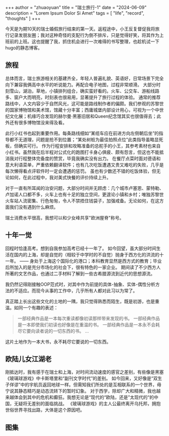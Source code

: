 +++
author = "zhuaoyuan"
title = "瑞士旅行-1"
date = "2024-06-09"
description = "Lorem Ipsum Dolor Si Amet"
tags = [
    "life",
    "record",
    "thoughts"
]
+++

今天是为期10天的瑞士婚假旅行结束的第一天。返程途中，小王反复督促我将旅行记录发朋友圈；我对这种奇怪的支配行为倒不排斥，只是觉得好笑，将其作为上班前的上班。这也提醒了我，抓住机会进行一次难得的书写整理，也趁机试一下hugo的静态博客。

<!--more-->

## 旅程

总体而言，瑞士旅游相关的基建齐全，年轻人普遍礼貌、英语好，日常场景下完全向下兼容我俩高中水平的听说能力。再配合电子地图，过程非常顺滑。
大部分时刻雪山，湖泊，草地，小镇排列组合，确实蛮好看的。火车、公交车、游船线路多、窗户大而明亮，时刻表也很易用，显著提升了旅行过程的体验。
通常的推荐路线中，人文内容少于自然风光，这可能是路线制作者的偏颇。我们参观的苏黎世的国家博物馆和美术馆，馆藏十分丰富；西庸城堡内部设计用心，可视为一个中世纪文化展；机缘巧合发现的赫尔曼·黑塞旧居和Queen纪念馆其实也很值得去；此外还有很多博物馆没来得及看。

此行小红书也起到重要作用。每条路线细如“某缆车应在前进方向左侧朝后坐”的指导都不无道理，问题是抢不到位置；“某处树桩为最佳拍照点位”此类指导虽略显死板，但确实可行。
作为行程安排和攻略准备的总舵手的小王，其参考素材也来自小红书。虽然我在后半程对公式化的跑图打卡身心俱疲、颇有怨言，但这也不能抵消我对行程整体完备度的赞赏，毕竟我确实没有出力。
在餐厅点菜时面对德语和意大利语菜单，严重依赖翻译软件；也有几次吃饭遭遇又贵又难吃的失败，几乎是每次懒得看点评软件时一定会遭遇的惩罚。
虽也有少数还不错的吃饭体验，但无论如何，在此过程中，我对美式快餐的评价持续上升。

对于一直有所耳闻的治安问题，大部分时间并无顾虑：几个城市卢塞恩、蒙特勒、卢加诺人口都不多，火车上也有十足的独立空间，更遑论小镇和乡村；唯独苏黎世火车站人流密集、行色匆匆，令人不禁捂住钱袋子，加强戒备。无论如何，在这方面我们没有遇到什么麻烦。

瑞士消费水平很高，我想可以和少女峰共享"欧洲屋脊"称号。

## 十年一觉

回程时恰逢高考。想到自我参加高考已经十一年了。
如今回望，虽大部分时间生活在国内的上海，却是自觉的（相较于中学时的不自觉）抛身于西方化的洪流的十一年。
—— 身处于上海这个国际化的港口；本科教育显然是西方式的教育；毕业后所加入的是充分市场化的社会下，很有特色的一家企业。
期间读了不少西方人所著的文艺作品，也通过二手材料了解到一些古希腊源流到近代的思想源流。

我仍然记得刚接触OOP范式时，对其中作为前提的具体-抽象、实体-偶性分析方法的不适应。而现今从事的工作中，几乎所有人都对此习以为常了。

真正踏上长出这些文化的土地的一隅，我只觉得熟悉而陌生，既是初游，也是重温。如同一个有趣的表述：

> 一部经典作品是一本每次重读都像初读那样带来发现的书。
> 一部经典作品是一本即使我们初读也好像是在重温的书。
> 一部经典作品是一本永不会耗尽它要向读者说的一切东西的书。
> ...

这片土地作为一本大书，永不耗尽它要说的一切东西。


## 欧陆儿女江湖老

刚抵达时，我有感于在瑞士和上海，对时间流动速度的感官之差别，有些像是黑塞《玻璃球游戏》中卡斯塔里和“副刊文字时代”的差别。
如今回来，又好像是“双生子佯谬”中的宇航员返回地球一样。但需知我们所处的是互相联系的一个世界，毋宁说其静态精巧是动态流转下的暂时幻象。
对于西学，除却广大和精微，我也越来越体会到其中的危机和癫狂。我想无论是“现代的“欧陆，还是”太现代的“的中国，无疑将无差别的面临挑战。
《玻璃球游戏》的主人公最终离开乌托邦，拥抱世俗世界寻找出路，大体是这个原因吧。


## 图集

